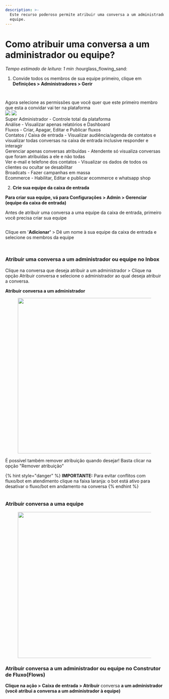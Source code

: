 ```yaml
---
description: >-
  Este recurso poderoso permite atribuir uma conversa a um administrador ou
  equipe.
---
```


# Como atribuir uma conversa a um administrador ou equipe?

_Tempo estimado de leitura: 1 min_ :hourglass\_flowing\_sand:

1. Convide todos os membros de sua equipe primeiro, clique em **Definições > Administradores > Gerir**



<figure><img src="../.gitbook/assets/image (1) (1) (1).png" alt=""><figcaption></figcaption></figure>

<figure><img src="../.gitbook/assets/image (86).png" alt=""><figcaption></figcaption></figure>

Agora selecione as permissões que você quer que este primeiro membro que esta a convidar vai ter na plataforma\
![](<../.gitbook/assets/image (87).png>) ![](<../.gitbook/assets/image (88).png>)\
Super Administrador - Controle total da plataforma\
Análise - Visualizar apenas relatórios e Dashboard\
Fluxos - Criar, Apagar, Editar e Publicar fluxos\
Contatos / Caixa de entrada - Visualizar audiência/agenda de contatos e visualizar todas conversas na caixa de entrada inclusive responder e interagir\
Gerenciar apenas conversas atribuídas - Atendente só visualiza conversas que foram atribuídas a ele e não todas\
Ver e-mail e telefone dos contatos - Visualizar os dados de todos os clientes ou ocultar se desabilitar\
Broadcats - Fazer campanhas em massa\
Ecommerce - Habilitar, Editar e publicar ecommerce e whatsapp shop

2. **Crie sua equipe da caixa de entrada**

**Para criar sua equipe, vá para Configurações > Admin > Gerenciar (equipe da caixa de entrada)**

Antes de atribuir uma conversa a uma equipe da caixa de entrada, primeiro você precisa criar sua equipe

<figure><img src="../.gitbook/assets/image (2) (1).png" alt=""><figcaption></figcaption></figure>

Clique em '**Adicionar'** > Dê um nome à sua equipe da caixa de entrada e selecione os membros da equipe

<figure><img src="../.gitbook/assets/image (83).png" alt=""><figcaption></figcaption></figure>

<figure><img src="../.gitbook/assets/image (84).png" alt=""><figcaption></figcaption></figure>

### **Atribuir uma conversa a um administrador ou equipe no Inbox**

Clique na conversa que deseja atribuir a um administrador > Clique na opção Atribuir conversa e selecione o administrador ao qual deseja atribuir a conversa.

**Atribuir conversa a um administrador**

<figure><img src="../.gitbook/assets/image (3).png" alt="" width="494"><figcaption></figcaption></figure>

É possível também remover atribuição quando desejar! Basta clicar na opção "Remover atribuição"

{% hint style="danger" %}
**IMPORTANTE:** Para evitar conflitos com fluxo/bot em atendimento clique na faixa laranja: o bot está ativo para desativar o fluxo/bot em andamento na conversa
{% endhint %}

<figure><img src="../.gitbook/assets/image (4).png" alt=""><figcaption></figcaption></figure>

### **Atribuir conversa a uma equipe**

<figure><img src="../.gitbook/assets/image (5).png" alt="" width="464"><figcaption></figcaption></figure>

### Atribuir conversa a um administrador ou equipe no Construtor de Fluxo(Flows)

**Clique na ação > Caixa de entrada > Atribuir** conversa **a um administrador (você atribui a conversa a um administrador à equipe)**

<figure><img src="../.gitbook/assets/image (97).png" alt=""><figcaption></figcaption></figure>

<figure><img src="../.gitbook/assets/image (6).png" alt=""><figcaption></figcaption></figure>
